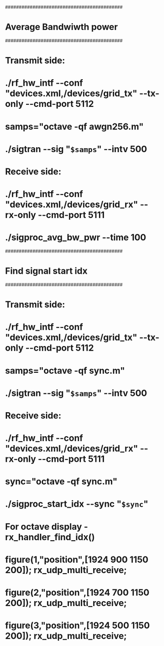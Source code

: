 ###########################################
# Average Bandwiwth power
###########################################

# Transmit side:
# ./rf_hw_intf --conf "devices.xml,/devices/grid_tx" --tx-only --cmd-port 5112
# samps="octave -qf awgn256.m"
# ./sigtran --sig "`$samps`" --intv 500


# Receive side:
# ./rf_hw_intf --conf "devices.xml,/devices/grid_rx" --rx-only --cmd-port 5111
# ./sigproc_avg_bw_pwr --time 100





###########################################
# Find signal start idx
###########################################

# Transmit side:
# ./rf_hw_intf --conf "devices.xml,/devices/grid_tx" --tx-only --cmd-port 5112
# samps="octave -qf sync.m"
# ./sigtran --sig "`$samps`" --intv 500


# Receive side:
# ./rf_hw_intf --conf "devices.xml,/devices/grid_rx" --rx-only --cmd-port 5111
# sync="octave -qf sync.m"
# ./sigproc_start_idx --sync  "`$sync`"


# For octave display - rx_handler_find_idx()
# figure(1,"position",[1924 900 1150 200]); rx_udp_multi_receive;
# figure(2,"position",[1924 700 1150 200]); rx_udp_multi_receive;
# figure(3,"position",[1924 500 1150 200]); rx_udp_multi_receive;
